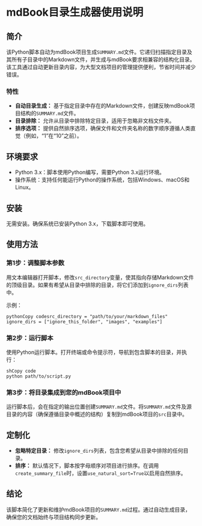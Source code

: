 #  mdBook目录生成器使用说明

## 简介

该Python脚本自动为mdBook项目生成`SUMMARY.md`文件。它递归扫描指定目录及其所有子目录中的Markdown文件，并生成与mdBook要求相兼容的结构化目录。该工具通过自动更新目录内容，为大型文档项目的管理提供便利，节省时间并减少错误。

### 特性

- **自动目录生成：** 基于指定目录中存在的Markdown文件，创建反映mdBook项目结构的`SUMMARY.md`文件。
- **目录排除：** 允许从目录中排除特定目录，适用于忽略非文档文件夹。
- **排序选项：** 提供自然排序选项，确保文件和文件夹名称的数字顺序遵循人类直觉（例如，“1”在“10”之前）。

## 环境要求

- Python 3.x：脚本使用Python编写，需要Python 3.x运行环境。
- 操作系统：支持任何能运行Python的操作系统，包括Windows、macOS和Linux。

## 安装

无需安装。确保系统已安装Python 3.x，下载脚本即可使用。

## 使用方法

### 第1步：调整脚本参数

用文本编辑器打开脚本，修改`src_directory`变量，使其指向存储Markdown文件的顶级目录。如果有希望从目录中排除的目录，将它们添加到`ignore_dirs`列表中。

示例：

```
pythonCopy codesrc_directory = "path/to/your/markdown_files"
ignore_dirs = ["ignore_this_folder", "images", "examples"]
```

### 第2步：运行脚本

使用Python运行脚本。打开终端或命令提示符，导航到包含脚本的目录，并执行：

```
shCopy code
python path/to/script.py
```

### 第3步：将目录集成到您的mdBook项目中

运行脚本后，会在指定的输出位置创建`SUMMARY.md`文件。将`SUMMARY.md`文件及源目录的内容（确保遵循目录中概述的结构）复制到mdBook项目的`src`目录中。

## 定制化

- **忽略特定目录：** 修改`ignore_dirs`列表，包含您希望从目录中排除的任何目录。
- **排序：** 默认情况下，脚本按字母顺序对项目进行排序。在调用`create_summary_file`时，设置`use_natural_sort=True`以启用自然排序。

## 结论

该脚本简化了更新和维护mdBook项目的`SUMMARY.md`过程。通过自动生成目录，确保您的文档始终与项目结构同步更新。